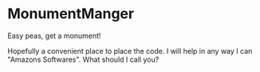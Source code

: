 # MonumentManger
Easy peas, get a monument!



Hopefully a convenient place to place the code. I will help in any way I can "Amazons Softwares". What should I call you?
